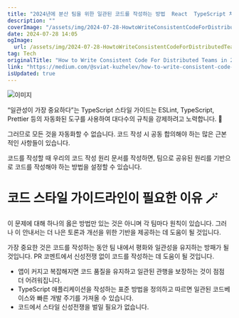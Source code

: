 ```yaml
---
title: "2024년에 분산 팀을 위한 일관된 코드를 작성하는 방법  React  TypeScript 치트 시트"
description: ""
coverImage: "/assets/img/2024-07-28-HowtoWriteConsistentCodeForDistributedTeamsin2024ReactTypescriptCheatsheet_0.png"
date: 2024-07-28 14:05
ogImage:
  url: /assets/img/2024-07-28-HowtoWriteConsistentCodeForDistributedTeamsin2024ReactTypescriptCheatsheet_0.png
tag: Tech
originalTitle: "How to Write Consistent Code For Distributed Teams in 2024  React  Typescript Cheatsheet"
link: "https://medium.com/@sviat-kuzhelev/how-to-write-consistent-code-for-distributed-teams-in-2024-react-typescript-cheatsheet-1fe3ee51086e"
isUpdated: true
---
```


![이미지](/assets/img/2024-07-28-HowtoWriteConsistentCodeForDistributedTeamsin2024ReactTypescriptCheatsheet_0.png)

“일관성이 가장 중요하다”는 TypeScript 스타일 가이드는 ESLint, TypeScript, Prettier 등의 자동화된 도구를 사용하여 대다수의 규칙을 강제하려고 노력합니다. 🔮

그러므로 모든 것을 자동화할 수 없습니다. 코드 작성 시 공동 합의해야 하는 많은 근본적인 사항들이 있습니다.

코드를 작성할 때 우리의 코드 작성 원리 문서를 작성하면, 팀으로 공유된 원리를 기반으로 코드를 작성해야 하는 방법을 설정할 수 있습니다.

<div class="content-ad"></div>

# 코드 스타일 가이드라인이 필요한 이유 🪄

이 문제에 대해 하나의 옳은 방법만 있는 것은 아니며 각 팀마다 원칙이 있습니다. 그러나 이 안내서는 더 나은 토론과 개선을 위한 기반을 제공하는 데 도움이 될 것입니다.

가장 중요한 것은 코드를 작성하는 동안 팀 내에서 평화와 일관성을 유지하는 방패가 될 것입니다. PR 코멘트에서 신성전쟁 없이 코드를 작성하는 데 도움이 될 것입니다.

- 앱이 커지고 복잡해지면 코드 품질을 유지하고 일관된 관행을 보장하는 것이 점점 더 어려워집니다.
- TypeScript 애플리케이션을 작성하는 표준 방법을 정의하고 따르면 일관된 코드베이스와 빠른 개발 주기를 가져올 수 있습니다.
- 코드에서 스타일 신성전쟁을 벌일 필요가 없습니다.
